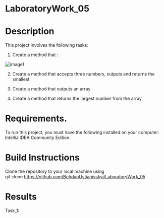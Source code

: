 # LaboratoryWork_05
# Description
This project involves the following tasks:

1. Create a method that :

![image1](https://github.com/BohdanUstianivskyi/LaboratoryWork_05/assets/132481363/6728aaa6-473d-499b-989e-4f77b0a63c24)

2. Create a method that accepts three numbers, outputs and returns the smallest

3. Create a method that outputs an array

4. Create a method that returns the largest number from the array

# Requirements.
To run this project, you must have the following installed on your computer: IntelliJ IDEA Community Edition.

# Build Instructions
Clone the repository to your local machine using <br>
git clone  https://github.com/BohdanUstianivskyi/LaboratoryWork_05
# Results

Task_1: <br>
